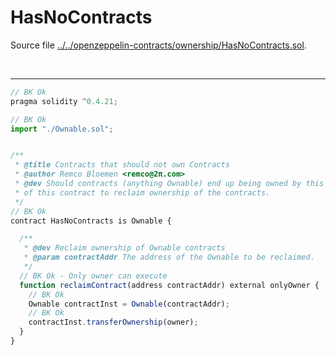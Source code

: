 # HasNoContracts

Source file [../../openzeppelin-contracts/ownership/HasNoContracts.sol](../../openzeppelin-contracts/ownership/HasNoContracts.sol).

<br />

<hr />

```javascript
// BK Ok
pragma solidity ^0.4.21;

// BK Ok
import "./Ownable.sol";


/**
 * @title Contracts that should not own Contracts
 * @author Remco Bloemen <remco@2π.com>
 * @dev Should contracts (anything Ownable) end up being owned by this contract, it allows the owner
 * of this contract to reclaim ownership of the contracts.
 */
// BK Ok
contract HasNoContracts is Ownable {

  /**
   * @dev Reclaim ownership of Ownable contracts
   * @param contractAddr The address of the Ownable to be reclaimed.
   */
  // BK Ok - Only owner can execute
  function reclaimContract(address contractAddr) external onlyOwner {
    // BK Ok
    Ownable contractInst = Ownable(contractAddr);
    // BK Ok
    contractInst.transferOwnership(owner);
  }
}

```
